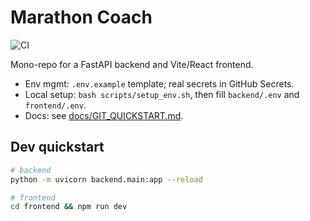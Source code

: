 # Marathon Coach

![CI](https://github.com/cosminnazdravanu/marathon-coach/actions/workflows/ci.yml/badge.svg)

Mono-repo for a FastAPI backend and Vite/React frontend.

- Env mgmt: `.env.example` template; real secrets in GitHub Secrets.
- Local setup: `bash scripts/setup_env.sh`, then fill `backend/.env` and `frontend/.env`.
- Docs: see [docs/GIT_QUICKSTART.md](docs/GIT_QUICKSTART.md).

## Dev quickstart
```bash
# backend
python -m uvicorn backend.main:app --reload

# frontend
cd frontend && npm run dev
```
